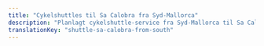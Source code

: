 ```yaml
---
title: "Cykelshuttles til Sa Calobra fra Syd-Mallorca"
description: "Planlagt cykelshuttle-service fra Syd-Mallorca til Sa Calobra. Cykl én vej, shuttle tilbage."
translationKey: "shuttle-sa-calobra-from-south"
---
```


<!-- Content will be added later -->
